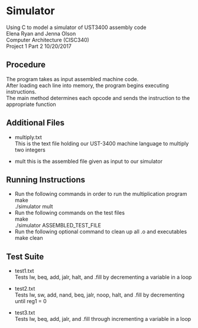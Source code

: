 # Simulator

Using C to model a simulator of UST3400 assembly code  
Elena Ryan and Jenna Olson  
Computer Architecture (CISC340)  
Project 1 Part 2 10/20/2017  

## Procedure

The program takes as input assembled machine code.  
After loading each line into memory, the program begins executing instructions.  
The main method determines each opcode and sends the instruction to the appropriate function  

## Additional Files

* multiply.txt  
    This is the text file holding our UST-3400 machine language to multiply two integers

* mult
    this is the assembled file given as input to our simulator

## Running Instructions
* Run the following commands in order to run the multiplication program  
	  make  
	  ./simulator mult  
* Run the following commands on the test files  
      make  
      ./simulator ASSEMBLED_TEST_FILE  
* Run the following optional command to clean up all .o and executables  
      make clean

## Test Suite
* test1.txt  
	Tests lw, beq, add, jalr, halt, and .fill by decrementing a variable in a loop 

* test2.txt   
	Tests lw, sw, add, nand, beq, jalr, noop, halt, and .fill by decrementing until reg1 = 0

* test3.txt  
	Tests lw, beq, add, jalr, and .fill through incrementing a variable in a loop
